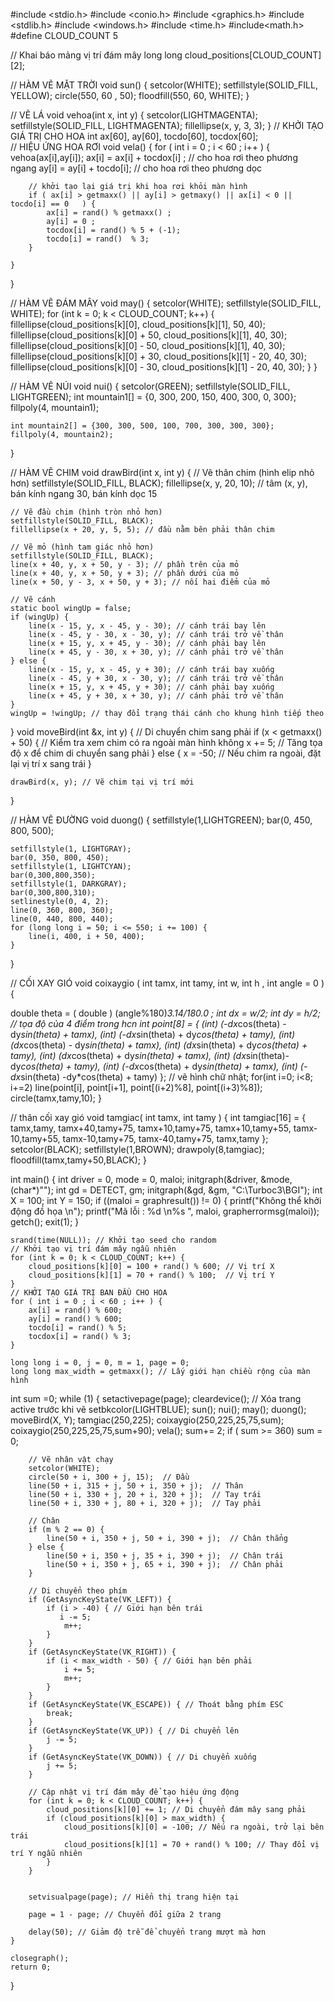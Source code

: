 #include <stdio.h>
#include <conio.h>
#include <graphics.h>
#include <stdlib.h>
#include <windows.h>
#include <time.h>
#include<math.h>
#define CLOUD_COUNT 5

// Khai báo mảng vị trí đám mây
long long cloud_positions[CLOUD_COUNT][2];

// HÀM VẼ MẶT TRỜI
void sun() {
    setcolor(WHITE);
    setfillstyle(SOLID_FILL, YELLOW);
    circle(550, 60 , 50);
    floodfill(550, 60, WHITE);
}


// VẼ LÁ
void vehoa(int x, int y) {
	setcolor(LIGHTMAGENTA);
    setfillstyle(SOLID_FILL, LIGHTMAGENTA);
    fillellipse(x, y, 3, 3); 
}
// KHỞI TẠO GIÁ TRỊ CHO HOA
int ax[60], ay[60], tocdo[60], tocdox[60];	
// HIỆU ỨNG HOA RƠI
void vela() {
	for ( int i = 0 ; i < 60 ; i++ ) {
		vehoa(ax[i],ay[i]);
		ax[i] = ax[i] + tocdox[i] ; // cho hoa rơi theo phương ngang 
		ay[i] = ay[i] + tocdo[i];	// cho hoa rơi theo phương dọc 
		
		// khởi tạo lại giá trị khi hoa rơi khỏi màn hình 
		if ( ax[i] > getmaxx() || ay[i] > getmaxy() || ax[i] < 0 || tocdo[i] == 0   ) {
			ax[i] = rand() % getmaxx() ;
			ay[i] = 0 ;
			tocdox[i] = rand() % 5 + (-1);
			tocdo[i] = rand()  % 3;
		}
		
	}
}


// HÀM VẼ ĐÁM MÂY
void may() {
    setcolor(WHITE);
    setfillstyle(SOLID_FILL, WHITE);
    for (int k = 0; k < CLOUD_COUNT; k++) {
        fillellipse(cloud_positions[k][0], cloud_positions[k][1], 50, 40);
        fillellipse(cloud_positions[k][0] + 50, cloud_positions[k][1], 40, 30);
        fillellipse(cloud_positions[k][0] - 50, cloud_positions[k][1], 40, 30);
        fillellipse(cloud_positions[k][0] + 30, cloud_positions[k][1] - 20, 40, 30);
        fillellipse(cloud_positions[k][0] - 30, cloud_positions[k][1] - 20, 40, 30);
    }
}


// HÀM VẼ NÚI
void nui() {
    setcolor(GREEN);
    setfillstyle(SOLID_FILL, LIGHTGREEN);
    int mountain1[] = {0, 300, 200, 150, 400, 300, 0, 300};
    fillpoly(4, mountain1);
    
    int mountain2[] = {300, 300, 500, 100, 700, 300, 300, 300};
    fillpoly(4, mountain2);
}


// HÀM VẼ CHIM
void drawBird(int x, int y) {
    // Vẽ thân chim (hình elip nhỏ hơn)
    setfillstyle(SOLID_FILL, BLACK);
    fillellipse(x, y, 20, 10); // tâm (x, y), bán kính ngang 30, bán kính dọc 15

    // Vẽ đầu chim (hình tròn nhỏ hơn)
    setfillstyle(SOLID_FILL, BLACK);
    fillellipse(x + 20, y, 5, 5); // đầu nằm bên phải thân chim

    // Vẽ mỏ (hình tam giác nhỏ hơn)
    setfillstyle(SOLID_FILL, BLACK);
    line(x + 40, y, x + 50, y - 3); // phần trên của mỏ
    line(x + 40, y, x + 50, y + 3); // phần dưới của mỏ
    line(x + 50, y - 3, x + 50, y + 3); // nối hai điểm của mỏ

    // Vẽ cánh 
    static bool wingUp = false;
    if (wingUp) {
        line(x - 15, y, x - 45, y - 30); // cánh trái bay lên
        line(x - 45, y - 30, x - 30, y); // cánh trái trở về thân
        line(x + 15, y, x + 45, y - 30); // cánh phải bay lên
        line(x + 45, y - 30, x + 30, y); // cánh phải trở về thân
    } else {
        line(x - 15, y, x - 45, y + 30); // cánh trái bay xuống
        line(x - 45, y + 30, x - 30, y); // cánh trái trở về thân
        line(x + 15, y, x + 45, y + 30); // cánh phải bay xuống
        line(x + 45, y + 30, x + 30, y); // cánh phải trở về thân
    }
    wingUp = !wingUp; // thay đổi trạng thái cánh cho khung hình tiếp theo
}
void moveBird(int &x, int y) {
    // Di chuyển chim sang phải
    if (x < getmaxx() + 50) { // Kiểm tra xem chim có ra ngoài màn hình không
        x += 5; // Tăng tọa độ x để chim di chuyển sang phải
    } else {
        x = -50; // Nếu chim ra ngoài, đặt lại vị trí x sang trái
    }

    drawBird(x, y); // Vẽ chim tại vị trí mới
}



// HÀM VẼ ĐƯỜNG
void duong() {
    setfillstyle(1,LIGHTGREEN);
    bar(0, 450, 800, 500);
    

    setfillstyle(1, LIGHTGRAY);
    bar(0, 350, 800, 450);
    setfillstyle(1, LIGHTCYAN);
    bar(0,300,800,350);
    setfillstyle(1, DARKGRAY);
    bar(0,300,800,310);
    setlinestyle(0, 4, 2);
    line(0, 360, 800, 360);
    line(0, 440, 800, 440);
    for (long long i = 50; i <= 550; i += 100) {
        line(i, 400, i + 50, 400);
    }
}


// CỐI XAY GIÓ
void coixaygio ( int tamx, int tamy, int w, int h , int angle = 0 ) {

double theta = ( double ) (angle%180)*3.14/180.0	;
	int dx = w/2;
	int dy = h/2;
// tọa độ của 4 điểm trong hcn
	int point[8] = {
(int) (-dx*cos(theta) - dy*sin(theta) + tamx),
(int) (-dx*sin(theta) + dy*cos(theta) + tamy),
(int) (dx*cos(theta) - dy*sin(theta) + tamx),
(int) (dx*sin(theta) + dy*cos(theta) + tamy), 
(int) (dx*cos(theta) + dy*sin(theta) + tamx),
(int) (dx*sin(theta)-  dy*cos(theta) + tamy),
(int) (-dx*cos(theta) + dy*sin(theta) + tamx),
(int) (-dx*sin(theta) -dy*cos(theta) + tamy)
};
// vẽ hình chữ nhật;
for(int i=0; i<8; i+=2)
line(point[i], point[i+1], point[(i+2)%8], point[(i+3)%8]);
circle(tamx,tamy,10);
}

// thân cối xay gió 
void tamgiac( int tamx, int tamy ) {
	int tamgiac[16] = {
		tamx,tamy,
		tamx+40,tamy+75,
		tamx+10,tamy+75,
		tamx+10,tamy+55,
		tamx-10,tamy+55,
		tamx-10,tamy+75,
		tamx-40,tamy+75,
		tamx,tamy
	};
setcolor(BLACK);
setfillstyle(1,BROWN);
	drawpoly(8,tamgiac);
	floodfill(tamx,tamy+50,BLACK);
}


int main() {
    int driver = 0, mode = 0, maloi;
    initgraph(&driver, &mode, (char*)"");
    int gd = DETECT, gm;
    initgraph(&gd, &gm, "C:\\Turboc3\\BGI");
    int X = 100;
    int Y = 150;
    if ((maloi = graphresult()) != 0) {
        printf("Không thể khởi động đồ họa \n");
        printf("Mã lỗi : %d \n%s ", maloi, grapherrormsg(maloi));
        getch();
        exit(1);
    }

    srand(time(NULL)); // Khởi tạo seed cho random
    // Khởi tạo vị trí đám mây ngẫu nhiên
    for (int k = 0; k < CLOUD_COUNT; k++) {
        cloud_positions[k][0] = 100 + rand() % 600; // Vị trí X
        cloud_positions[k][1] = 70 + rand() % 100;  // Vị trí Y
    }
    // KHỞI TẠO GIÁ TRỊ BAN ĐÂÙ CHO HOA
    for ( int i = 0 ; i < 60 ; i++ ) {
		ax[i] = rand() % 600;
		ay[i] = rand() % 600;
		tocdo[i] = rand() % 5;
		tocdox[i] = rand() % 3;
	}

    long long i = 0, j = 0, m = 1, page = 0;
    long long max_width = getmaxx(); // Lấy giới hạn chiều rộng của màn hình
int sum =0; 
    while (1) {
        setactivepage(page);
        cleardevice(); // Xóa trang active trước khi vẽ
        setbkcolor(LIGHTBLUE);
        sun();
        nui();
        may();
        duong();
        moveBird(X, Y);
		tamgiac(250,225); 
		coixaygio(250,225,25,75,sum);
		coixaygio(250,225,25,75,sum+90);
		vela();
		sum+= 2; 
		if ( sum >= 360) sum = 0;
        
        

        // Vẽ nhân vật chạy
        setcolor(WHITE);
        circle(50 + i, 300 + j, 15);  // Đầu
        line(50 + i, 315 + j, 50 + i, 350 + j);  // Thân
        line(50 + i, 330 + j, 20 + i, 320 + j);  // Tay trái
        line(50 + i, 330 + j, 80 + i, 320 + j);  // Tay phải

        // Chân
        if (m % 2 == 0) {
            line(50 + i, 350 + j, 50 + i, 390 + j);  // Chân thẳng
        } else {
            line(50 + i, 350 + j, 35 + i, 390 + j);  // Chân trái
            line(50 + i, 350 + j, 65 + i, 390 + j);  // Chân phải
        }

        // Di chuyển theo phím
        if (GetAsyncKeyState(VK_LEFT)) {
            if (i > -40) { // Giới hạn bên trái
               i -= 5;
                m++;
            }
        }
        if (GetAsyncKeyState(VK_RIGHT)) {
            if (i < max_width - 50) { // Giới hạn bên phải
                i += 5;
                m++;
            }
        }
        if (GetAsyncKeyState(VK_ESCAPE)) { // Thoát bằng phím ESC
            break;
        }
        if (GetAsyncKeyState(VK_UP)) { // Di chuyển lên
            j -= 5;
        }
        if (GetAsyncKeyState(VK_DOWN)) { // Di chuyển xuống
            j += 5;
        }

        // Cập nhật vị trí đám mây để tạo hiệu ứng động
        for (int k = 0; k < CLOUD_COUNT; k++) {
            cloud_positions[k][0] += 1; // Di chuyển đám mây sang phải
            if (cloud_positions[k][0] > max_width) {
                cloud_positions[k][0] = -100; // Nếu ra ngoài, trở lại bên trái
                cloud_positions[k][1] = 70 + rand() % 100; // Thay đổi vị trí Y ngẫu nhiên
            }
        }
        

        setvisualpage(page); // Hiển thị trang hiện tại

        page = 1 - page; // Chuyển đổi giữa 2 trang

        delay(50); // Giảm độ trễ để chuyển trang mượt mà hơn
    }

    closegraph();
    return 0;
}

